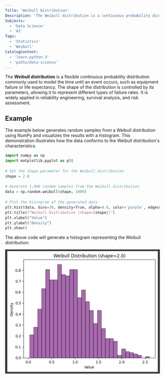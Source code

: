 ```yaml
---
Title: 'Weibull Distribution'
Description: 'The Weibull distribution is a continuous probability distribution frequently used in reliability and survival analysis to model time-to-failure data.'
Subjects:
  - 'Data Science'
  - 'AI'
Tags:
  - 'Statistics'
  - 'Weibull'
CatalogContent:
  - 'learn-python-3'
  - 'paths/data-science'
---
```


The **Weibull distribution** is a flexible continuous probability distribution commonly used to model the time until an event occurs, such as equipment failure or life expectancy. The shape of the distribution is controlled by its parameters, allowing it to represent different types of failure rates. It is widely applied in reliability engineering, survival analysis, and risk assessment.

## Example

The example below generates random samples from a Weibull distribution using NumPy and visualizes the results with a histogram. This demonstration illustrates how the data conforms to the Weibull distribution's characteristics.

```py
import numpy as np
import matplotlib.pyplot as plt

# Set the shape parameter for the Weibull distribution
shape = 2.0

# Generate 1,000 random samples from the Weibull distribution
data = np.random.weibull(shape, 1000)

# Plot the histogram of the generated data
plt.hist(data, bins=30, density=True, alpha=0.6, color='purple', edgecolor='black')
plt.title(f"Weibull Distribution (shape={shape})")
plt.xlabel("Value")
plt.ylabel("Density")
plt.show()
```

The above code will generate a histogram representing the Weibull distribution:

![The output for the above example](https://raw.githubusercontent.com/Codecademy/docs/main/media/weibull-distribution.png)
